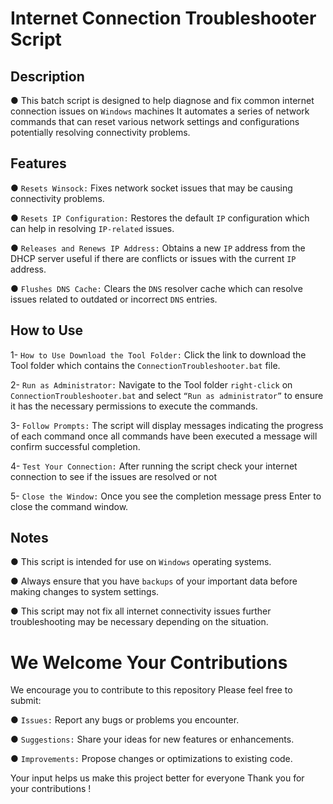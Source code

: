 # Internet Connection Troubleshooter Script

## Description

● This batch script is designed to help diagnose and fix common internet connection issues on `Windows` machines It automates a series of network commands that can reset various network settings and configurations potentially resolving connectivity problems.

## Features

● `Resets Winsock:` Fixes network socket issues that may be causing connectivity problems.

● `Resets IP Configuration:` Restores the default `IP` configuration which can help in resolving `IP-related` issues.

● `Releases and Renews IP Address:` Obtains a new `IP` address from the DHCP server useful if there are conflicts or issues with the current `IP` address.

● `Flushes DNS Cache:` Clears the `DNS` resolver cache which can resolve issues related to outdated or incorrect `DNS` entries.

## How to Use

1- `How to Use Download the Tool Folder:` Click the link to download the Tool folder which contains the `ConnectionTroubleshooter.bat` file.

2- `Run as Administrator:` Navigate to the Tool folder `right-click` on `ConnectionTroubleshooter.bat` and select `“Run as administrator”` to ensure it has the necessary permissions to execute the commands.

3- `Follow Prompts:` The script will display messages indicating the progress of each command once all commands have been executed a message will confirm successful completion.

4- `Test Your Connection:` After running the script check your internet connection to see if the issues are resolved or not

 5- `Close the Window:` Once you see the completion message press Enter to close the command window.

## Notes

● This script is intended for use on `Windows` operating systems.

● Always ensure that you have `backups` of your important data before making changes to system settings.

● This script may not fix all internet connectivity issues further troubleshooting may be necessary depending on the situation.

# We Welcome Your Contributions

 We encourage you to contribute to this repository Please feel free to submit:
 
● `Issues:` Report any bugs or problems you encounter.

● `Suggestions:` Share your ideas for new features or enhancements.

● `Improvements:` Propose changes or optimizations to existing code.

 Your input helps us make this project better for everyone Thank you for your contributions !

